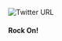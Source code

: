 ![Twitter URL](https://img.shields.io/twitter/url?style=social&url=https%3A%2F%2Ftwitter.com%2FJairMonteiro)

#### **Rock On!**
